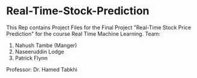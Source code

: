 # Real-Time-Stock-Prediction

This Rep contains Project Files for the Final Project "Real-Time Stock Price Prediction" for the course Real Time Machine Learning. 
Team:
1. Nahush Tambe (Manger)
2. Naseeruddin Lodge 
3. Patrick Flynn

Professor: Dr. Hamed Tabkhi
